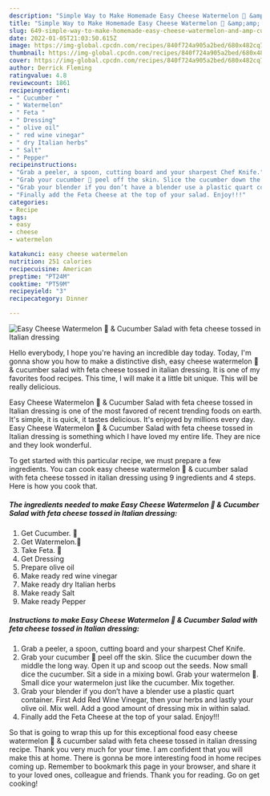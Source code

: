 ```yaml
---
description: "Simple Way to Make Homemade Easy Cheese Watermelon 🍉 &amp;amp; Cucumber Salad with feta cheese tossed in Italian dressing"
title: "Simple Way to Make Homemade Easy Cheese Watermelon 🍉 &amp;amp; Cucumber Salad with feta cheese tossed in Italian dressing"
slug: 649-simple-way-to-make-homemade-easy-cheese-watermelon-and-amp-cucumber-salad-with-feta-cheese-tossed-in-italian-dressing
date: 2022-01-05T21:03:50.615Z
image: https://img-global.cpcdn.com/recipes/840f724a905a2bed/680x482cq70/easy-cheese-watermelon-cucumber-salad-with-feta-cheese-tossed-in-italian-dressing-recipe-main-photo.jpg
thumbnail: https://img-global.cpcdn.com/recipes/840f724a905a2bed/680x482cq70/easy-cheese-watermelon-cucumber-salad-with-feta-cheese-tossed-in-italian-dressing-recipe-main-photo.jpg
cover: https://img-global.cpcdn.com/recipes/840f724a905a2bed/680x482cq70/easy-cheese-watermelon-cucumber-salad-with-feta-cheese-tossed-in-italian-dressing-recipe-main-photo.jpg
author: Derrick Fleming
ratingvalue: 4.8
reviewcount: 1861
recipeingredient:
- " Cucumber "
- " Watermelon"
- " Feta "
- " Dressing"
- " olive oil"
- " red wine vinegar"
- " dry Italian herbs"
- " Salt"
- " Pepper"
recipeinstructions:
- "Grab a peeler, a spoon, cutting board and your sharpest Chef Knife."
- "Grab your cucumber 🥒 peel off the skin. Slice the cucumber down the middle the long way. Open it up and scoop out the seeds. Now small dice the cucumber. Sit a side in a mixing bowl. Grab your watermelon 🍉. Small dice your watermelon just like the cucumber. Mix together."
- "Grab your blender if you don’t have a blender use a plastic quart container. First Add Red Wine Vinegar, then your herbs and lastly your olive oil. Mix well. Add a good amount of dressing mix in within salad."
- "Finally add the Feta Cheese at the top of your salad. Enjoy!!!"
categories:
- Recipe
tags:
- easy
- cheese
- watermelon

katakunci: easy cheese watermelon 
nutrition: 251 calories
recipecuisine: American
preptime: "PT24M"
cooktime: "PT59M"
recipeyield: "3"
recipecategory: Dinner

---
```



![Easy Cheese Watermelon 🍉 &amp; Cucumber Salad with feta cheese tossed in Italian dressing](https://img-global.cpcdn.com/recipes/840f724a905a2bed/680x482cq70/easy-cheese-watermelon-cucumber-salad-with-feta-cheese-tossed-in-italian-dressing-recipe-main-photo.jpg)

Hello everybody, I hope you're having an incredible day today. Today, I'm gonna show you how to make a distinctive dish, easy cheese watermelon 🍉 &amp; cucumber salad with feta cheese tossed in italian dressing. It is one of my favorites food recipes. This time, I will make it a little bit unique. This will be really delicious.

Easy Cheese Watermelon 🍉 &amp; Cucumber Salad with feta cheese tossed in Italian dressing is one of the most favored of recent trending foods on earth. It's simple, it is quick, it tastes delicious. It's enjoyed by millions every day. Easy Cheese Watermelon 🍉 &amp; Cucumber Salad with feta cheese tossed in Italian dressing is something which I have loved my entire life. They are nice and they look wonderful.




To get started with this particular recipe, we must prepare a few ingredients. You can cook easy cheese watermelon 🍉 &amp; cucumber salad with feta cheese tossed in italian dressing using 9 ingredients and 4 steps. Here is how you cook that.

<!--inarticleads1-->

##### The ingredients needed to make Easy Cheese Watermelon 🍉 &amp; Cucumber Salad with feta cheese tossed in Italian dressing:

1. Get  Cucumber. 🥒
1. Get  Watermelon.🍉
1. Take  Feta. 🧀
1. Get  Dressing
1. Prepare  olive oil
1. Make ready  red wine vinegar
1. Make ready  dry Italian herbs
1. Make ready  Salt
1. Make ready  Pepper




<!--inarticleads2-->

##### Instructions to make Easy Cheese Watermelon 🍉 &amp; Cucumber Salad with feta cheese tossed in Italian dressing:

1. Grab a peeler, a spoon, cutting board and your sharpest Chef Knife.
1. Grab your cucumber 🥒 peel off the skin. Slice the cucumber down the middle the long way. Open it up and scoop out the seeds. Now small dice the cucumber. Sit a side in a mixing bowl. Grab your watermelon 🍉. Small dice your watermelon just like the cucumber. Mix together.
1. Grab your blender if you don’t have a blender use a plastic quart container. First Add Red Wine Vinegar, then your herbs and lastly your olive oil. Mix well. Add a good amount of dressing mix in within salad.
1. Finally add the Feta Cheese at the top of your salad. Enjoy!!!




So that is going to wrap this up for this exceptional food easy cheese watermelon 🍉 &amp; cucumber salad with feta cheese tossed in italian dressing recipe. Thank you very much for your time. I am confident that you will make this at home. There is gonna be more interesting food in home recipes coming up. Remember to bookmark this page in your browser, and share it to your loved ones, colleague and friends. Thank you for reading. Go on get cooking!
